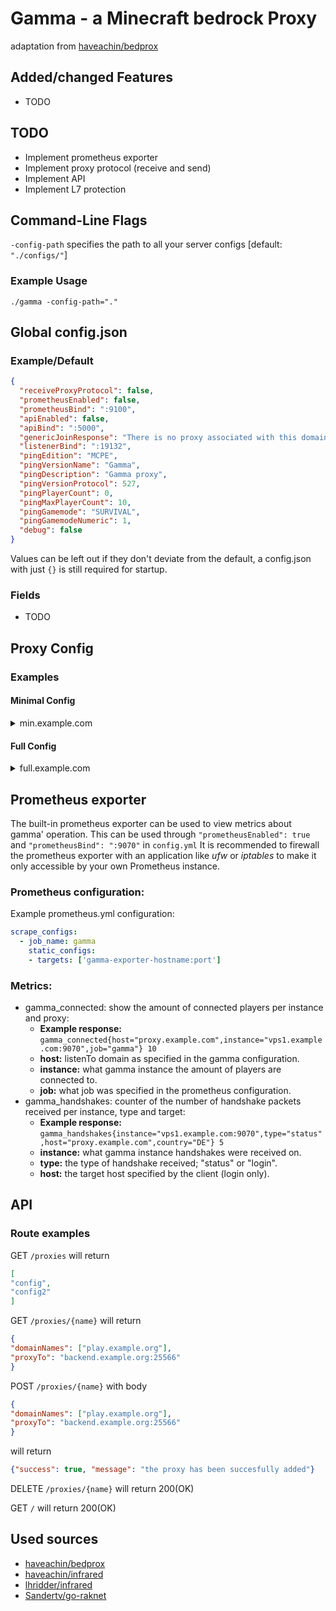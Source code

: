 # Gamma - a Minecraft bedrock Proxy

adaptation from [haveachin/bedprox](https://github.com/haveachin/bedprox)

## Added/changed Features

- TODO

## TODO
- Implement prometheus exporter
- Implement proxy protocol (receive and send)
- Implement API
- Implement L7 protection

## Command-Line Flags

`-config-path` specifies the path to all your server configs [default: `"./configs/"`]

### Example Usage

`./gamma -config-path="."`

## Global config.json
### Example/Default
```json
{
  "receiveProxyProtocol": false,
  "prometheusEnabled": false,
  "prometheusBind": ":9100",
  "apiEnabled": false,
  "apiBind": ":5000",
  "genericJoinResponse": "There is no proxy associated with this domain. Please check your configuration.",
  "listenerBind": ":19132",
  "pingEdition": "MCPE",
  "pingVersionName": "Gamma",
  "pingDescription": "Gamma proxy",
  "pingVersionProtocol": 527,
  "pingPlayerCount": 0,
  "pingMaxPlayerCount": 10,
  "pingGamemode": "SURVIVAL",
  "pingGamemodeNumeric": 1,
  "debug": false
}
```

Values can be left out if they don't deviate from the default, a config.json with just `{}` is still required for startup.
### Fields
- TODO

## Proxy Config

### Examples

#### Minimal Config

<details>
<summary>min.example.com</summary>

```json
{
  "domainNames": ["mc.example.com", "example.com"],
  "proxyTo": ":8080"
}
```

</details>

#### Full Config

<details>
<summary>full.example.com</summary>

```json
{
  "domainNames": ["mc.example.com", "example.com"],
  "listenTo": ":19132",
  "proxyTo": ":8080",
  "proxyProtocol": false,
  "dialTimeout": 1000,
  "dialTimeoutMessage": "Server is currently offline",
  "sendProxyProtocol": false
}
```

</details>

## Prometheus exporter
The built-in prometheus exporter can be used to view metrics about gamma' operation.
This can be used through `"prometheusEnabled": true` and `"prometheusBind": ":9070"` in `config.yml`
It is recommended to firewall the prometheus exporter with an application like *ufw* or *iptables* to make it only accessible by your own Prometheus instance.
### Prometheus configuration:
Example prometheus.yml configuration:
```yaml
scrape_configs:
  - job_name: gamma
    static_configs:
    - targets: ['gamma-exporter-hostname:port']
```

### Metrics:
* gamma_connected: show the amount of connected players per instance and proxy:
    * **Example response:** `gamma_connected{host="proxy.example.com",instance="vps1.example.com:9070",job="gamma"} 10`
    * **host:** listenTo domain as specified in the gamma configuration.
    * **instance:** what gamma instance the amount of players are connected to.
    * **job:** what job was specified in the prometheus configuration.
* gamma_handshakes: counter of the number of handshake packets received per instance, type and target:
    * **Example response:** `gamma_handshakes{instance="vps1.example.com:9070",type="status",host="proxy.example.com",country="DE"} 5`
    * **instance:** what gamma instance handshakes were received on.
    * **type:** the type of handshake received; "status" or "login".
    * **host:** the target host specified by the client (login only).

## API
### Route examples
GET `/proxies` will return
```json
[
"config",
"config2"
]
```

GET `/proxies/{name}` will return
```json
{
"domainNames": ["play.example.org"],
"proxyTo": "backend.example.org:25566"
}
```

POST `/proxies/{name}` with body
```json
{
"domainNames": ["play.example.org"],
"proxyTo": "backend.example.org:25566"
}
```
will return
```json
{"success": true, "message": "the proxy has been succesfully added"}
```

DELETE `/proxies/{name}` will return 200(OK)

GET `/` will return 200(OK)

## Used sources
- [haveachin/bedprox](https://github.com/haveachin/bedprox)
- [haveachin/infrared](https://github.com/haveachin/infrared)
- [lhridder/infrared](https://github.com/lhridder/infrared)
- [Sandertv/go-raknet](https://github.com/Sandertv/go-raknet)